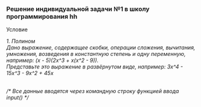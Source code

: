 <html>
<h3>Решение индивидуальной задачи №1 в школу программирования hh</h3>
<p>Условие</p>
<i>
1. Полином
<br>
Дано выражение, содержащее скобки, операции сложения, вычитания, умножения, возведения в константную степень и одну переменную, например: (x - 5)(2x^3 + x(x^2 - 9)).
<br>
Представьте это выражение в развёрнутом виде, например: 3x^4 - 15x^3 - 9x^2 + 45x
<br><br>
<p>
<p style="fontcolor: red">/* Все данные вводятся через командную строку функцией ввода input() */ </p>
</i>


</html>
